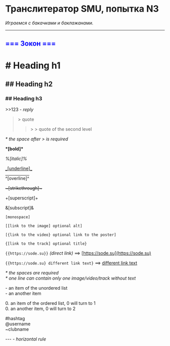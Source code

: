 # Транслитератор SMU, попытка N3
*Играемся с бакачками и баклажанами.*

***

<h2 style="color: blue;"> === Зокон === </h2>


# # Heading h1
## ## Heading h2
### ## Heading h3


\>\>123 - *reply*

> \> quote
>> \> \> quote of the second level

*\* the space after > is required*


**\*[bold]\***

*%[italic]%*

<span style="text-decoration: underline;">\_[underline]\_</span>

<span style="text-decoration: overline;">\^[overline]\^</span>

~~\~[strikethrough]\~~~

<span style="vertical-align: super;">\+[superscript]\+</span>

<span style="vertical-align: super;">\&[subscript]\&</span>

```[monospace]```


`[[link to the image] optional alt]`

`[{link to the video} optional link to the poster]`

`{[link to the track] optional title}`

`{{https://sode.su}}` *(direct link)* ==> [https://sode.su](https://sode.su)

`{{https://sode.su} different link text}` ==> [different link text](https://sode.su)

*\* the spaces are required*  
*\* one line can contain only one image/video/track without text*


\- an item of the unordered list  
\- an another item

0\. an item of the ordered list, 0 will turn to 1  
0\. an another item, 0 will turn to 2


\#hashtag  
@username  
\~clubname  


\-\-\- - *horizontal rule*
